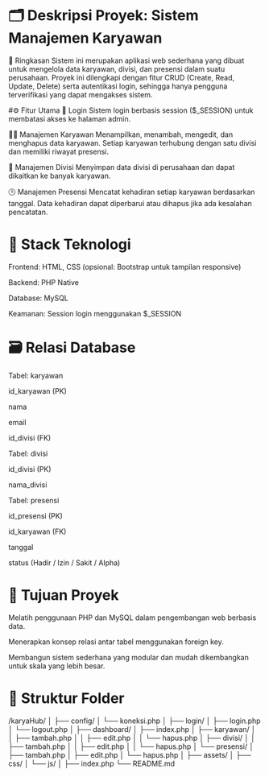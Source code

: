 # 🗂️ Deskripsi Proyek: Sistem Manajemen Karyawan
📌 Ringkasan
Sistem ini merupakan aplikasi web sederhana yang dibuat untuk mengelola data karyawan, divisi, dan presensi dalam suatu perusahaan. Proyek ini dilengkapi dengan fitur CRUD (Create, Read, Update, Delete) serta autentikasi login, sehingga hanya pengguna terverifikasi yang dapat mengakses sistem.

#⚙️ Fitur Utama
🔐 Login
Sistem login berbasis session ($_SESSION) untuk membatasi akses ke halaman admin.

👨‍💼 Manajemen Karyawan
Menampilkan, menambah, mengedit, dan menghapus data karyawan.
Setiap karyawan terhubung dengan satu divisi dan memiliki riwayat presensi.

🏢 Manajemen Divisi
Menyimpan data divisi di perusahaan dan dapat dikaitkan ke banyak karyawan.

🕒 Manajemen Presensi
Mencatat kehadiran setiap karyawan berdasarkan tanggal.
Data kehadiran dapat diperbarui atau dihapus jika ada kesalahan pencatatan.

# 🧰 Stack Teknologi
Frontend: HTML, CSS (opsional: Bootstrap untuk tampilan responsive)

Backend: PHP Native

Database: MySQL

Keamanan: Session login menggunakan $_SESSION

# 🗃️ Relasi Database
Tabel: karyawan

id_karyawan (PK)

nama

email

id_divisi (FK)

Tabel: divisi

id_divisi (PK)

nama_divisi

Tabel: presensi

id_presensi (PK)

id_karyawan (FK)

tanggal

status (Hadir / Izin / Sakit / Alpha)

# 🎯 Tujuan Proyek
Melatih penggunaan PHP dan MySQL dalam pengembangan web berbasis data.

Menerapkan konsep relasi antar tabel menggunakan foreign key.

Membangun sistem sederhana yang modular dan mudah dikembangkan untuk skala yang lebih besar.

# 📁 Struktur Folder
/karyaHub/
│
├── config/
│   └── koneksi.php
│
├── login/
│   ├── login.php
│   └── logout.php
│
├── dashboard/
│   ├── index.php
│   ├── karyawan/
│   │   ├── tambah.php
│   │   ├── edit.php
│   │   └── hapus.php
│   ├── divisi/
│   │   ├── tambah.php
│   │   ├── edit.php
│   │   └── hapus.php
│   └── presensi/
│       ├── tambah.php
│       ├── edit.php
│       └── hapus.php
│
├── assets/
│   ├── css/
│   └── js/
│
├── index.php
└── README.md

